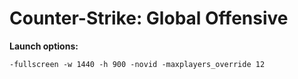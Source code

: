 # Counter-Strike: Global Offensive

**Launch options:**

    -fullscreen -w 1440 -h 900 -novid -maxplayers_override 12
